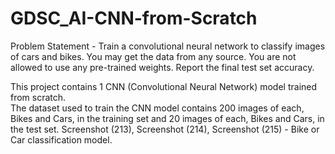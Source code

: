 # GDSC_AI-CNN-from-Scratch  

Problem Statement - Train a convolutional neural network to classify images of cars and bikes. You may get the data from any source. You are not allowed to use any pre-trained weights. Report the final test set accuracy.  
  
This project contains 1 CNN (Convolutional Neural Network) model trained from scratch.  
The dataset used to train the CNN model contains 200 images of each, Bikes and Cars, in the training set and 20 images of each, Bikes and Cars, in the test set.
Screenshot (213), Screenshot (214), Screenshot (215) - Bike or Car classification model.
